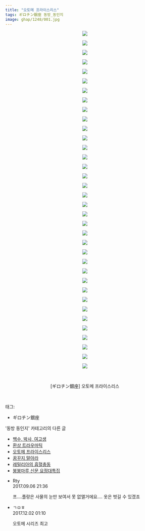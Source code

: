 ```yaml
---
title: "오토메 프라이스리스"
tags: ギロチン銀座 동방_동인지
image: ghap/1248/001.jpg
---
```

<div class="article">
<p style="text-align: center; clear: none; float: none;"><img src="{{ site.nasurl }}/ghap/1248/001.jpg"/></p>
<p style="text-align: center; clear: none; float: none;"><img src="{{ site.nasurl }}/ghap/1248/002.jpg"/></p>
<p style="text-align: center; clear: none; float: none;"><img src="{{ site.nasurl }}/ghap/1248/003.jpg"/></p>
<p style="text-align: center; clear: none; float: none;"><img src="{{ site.nasurl }}/ghap/1248/004.jpg"/></p>
<p style="text-align: center; clear: none; float: none;"><img src="{{ site.nasurl }}/ghap/1248/005.jpg"/></p>
<p style="text-align: center; clear: none; float: none;"><img src="{{ site.nasurl }}/ghap/1248/006.jpg"/></p>
<p style="text-align: center; clear: none; float: none;"><img src="{{ site.nasurl }}/ghap/1248/007.jpg"/></p>
<p style="text-align: center; clear: none; float: none;"><img src="{{ site.nasurl }}/ghap/1248/008.jpg"/></p>
<p style="text-align: center; clear: none; float: none;"><img src="{{ site.nasurl }}/ghap/1248/009.jpg"/></p>
<p style="text-align: center; clear: none; float: none;"><img src="{{ site.nasurl }}/ghap/1248/010.jpg"/></p>
<p style="text-align: center; clear: none; float: none;"><img src="{{ site.nasurl }}/ghap/1248/011.jpg"/></p>
<p style="text-align: center; clear: none; float: none;"><img src="{{ site.nasurl }}/ghap/1248/012.jpg"/></p>
<p style="text-align: center; clear: none; float: none;"><img src="{{ site.nasurl }}/ghap/1248/013.jpg"/></p>
<p style="text-align: center; clear: none; float: none;"><img src="{{ site.nasurl }}/ghap/1248/014.jpg"/></p>
<p style="text-align: center; clear: none; float: none;"><img src="{{ site.nasurl }}/ghap/1248/015.jpg"/></p>
<p style="text-align: center; clear: none; float: none;"><img src="{{ site.nasurl }}/ghap/1248/016.jpg"/></p>
<p style="text-align: center; clear: none; float: none;"><img src="{{ site.nasurl }}/ghap/1248/017.jpg"/></p>
<p style="text-align: center; clear: none; float: none;"><img src="{{ site.nasurl }}/ghap/1248/018.jpg"/></p>
<p style="text-align: center; clear: none; float: none;"><img src="{{ site.nasurl }}/ghap/1248/019.jpg"/></p>
<p style="text-align: center; clear: none; float: none;"><img src="{{ site.nasurl }}/ghap/1248/020.jpg"/></p>
<p style="text-align: center; clear: none; float: none;"><img src="{{ site.nasurl }}/ghap/1248/021.jpg"/></p>
<p style="text-align: center; clear: none; float: none;"><img src="{{ site.nasurl }}/ghap/1248/022.jpg"/></p>
<p style="text-align: center; clear: none; float: none;"><img src="{{ site.nasurl }}/ghap/1248/023.jpg"/></p>
<p style="text-align: center; clear: none; float: none;"><img src="{{ site.nasurl }}/ghap/1248/024.jpg"/></p>
<p style="text-align: center; clear: none; float: none;"><img src="{{ site.nasurl }}/ghap/1248/025.jpg"/></p>
<p style="text-align: center; clear: none; float: none;"><img src="{{ site.nasurl }}/ghap/1248/026.jpg"/></p>
<p style="text-align: center; clear: none; float: none;"><img src="{{ site.nasurl }}/ghap/1248/027.jpg"/></p>
<p style="text-align: center; clear: none; float: none;"><img src="{{ site.nasurl }}/ghap/1248/028.jpg"/></p>
<p style="text-align: center; clear: none; float: none;"><img src="{{ site.nasurl }}/ghap/1248/029.jpg"/></p>
<p style="text-align: center; clear: none; float: none;"><img src="{{ site.nasurl }}/ghap/1248/030.jpg"/></p>
<p style="text-align: center; clear: none; float: none;"><img src="{{ site.nasurl }}/ghap/1248/031.jpg"/></p>
<p style="text-align: center; clear: none; float: none;"><img src="{{ site.nasurl }}/ghap/1248/032.jpg"/></p>
<p style="text-align: center; clear: none; float: none;"><img src="{{ site.nasurl }}/ghap/1248/033.jpg"/></p>
<p style="text-align: center; clear: none; float: none;"><img src="{{ site.nasurl }}/ghap/1248/034.jpg"/></p>
<p style="text-align: center; clear: none; float: none;"><img src="{{ site.nasurl }}/ghap/1248/035.jpg"/></p>
<p style="text-align: center; clear: none; float: none;"><img src="{{ site.nasurl }}/ghap/1248/036.jpg"/></p>
<p style="text-align: center; clear: none; float: none;"><br/></p>
<p style="text-align: center; clear: none; float: none;">[ギロチン銀座] 오토메 프라이스리스</p>
<p><br/></p>
</div><div class="tagTrail">
<p>태그: </p>
<ul>
<li>ギロチン銀座</li>
</ul>
</div><div class="another">
<p>'동방 동인지' 카테고리의 다른 글</p>
<ul>
<li><a href="/2016-07-31-ghap_1251">백수, 박사, 여고생</a></li>
<li><a href="/2016-07-31-ghap_1250">환상 트라우마틱</a></li>
<li><a href="/2016-07-30-ghap_1248">오토메 프라이스리스</a></li>
<li><a href="/2016-07-30-ghap_1247">꿈꾸지 말아라</a></li>
<li><a href="/2016-07-30-ghap_1245">레밀리아의 흡혈충동</a></li>
<li><a href="/2016-07-30-ghap_1244">붕붕마루 신문 요정대특집</a></li>
</ul>
</div><div class="cb_module cb_fluid">
<div class="cb_wrt cb_profile">
<div class="comment">
<ul>
<li class="cb_thumb_off" id="comment15077711">
<div class="cb_comment_area">
<div class="cb_info_area">
<div class="cb_section">
<span class="cb_nick_name">Rty</span>
</div>
<div class="cb_section">
<span class="cb_date">2017.09.06 21:36 </span>
</div>
</div>
<div class="cb_dsc_comment">
<p class="cb_dsc">
											프....플랑은 사물의 눈만 보여서 못 없앨거에요.... 옷은 벗길 수 있겠죠
										</p>
</div>
</div></li>
<li class="cb_thumb_off" id="comment15142609">
<div class="cb_comment_area">
<div class="cb_info_area">
<div class="cb_section">
<span class="cb_nick_name">ㄱㅁㅎ</span>
</div>
<div class="cb_section">
<span class="cb_date">2017.12.02 01:10 </span>
</div>
</div>
<div class="cb_dsc_comment">
<p class="cb_dsc">
											오토메 시리즈 최고
										</p>
</div>
</div></li>
</ul>
</div>
</div><!-- commentList close -->
</div>